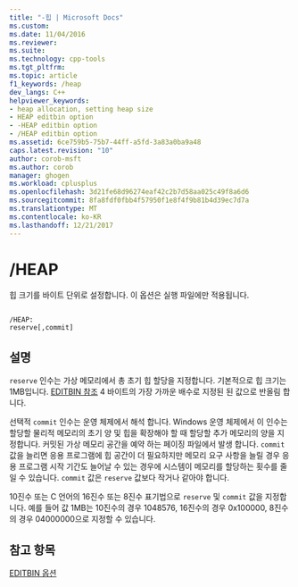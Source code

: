 ```yaml
---
title: "-힙 | Microsoft Docs"
ms.custom: 
ms.date: 11/04/2016
ms.reviewer: 
ms.suite: 
ms.technology: cpp-tools
ms.tgt_pltfrm: 
ms.topic: article
f1_keywords: /heap
dev_langs: C++
helpviewer_keywords:
- heap allocation, setting heap size
- HEAP editbin option
- -HEAP editbin option
- /HEAP editbin option
ms.assetid: 6ce759b5-75b7-44ff-a5fd-3a83a0ba9a48
caps.latest.revision: "10"
author: corob-msft
ms.author: corob
manager: ghogen
ms.workload: cplusplus
ms.openlocfilehash: 3d21fe68d96274eaf42c2b7d58aa025c49f8a6d6
ms.sourcegitcommit: 8fa8fdf0fbb4f57950f1e8f4f9b81b4d39ec7d7a
ms.translationtype: MT
ms.contentlocale: ko-KR
ms.lasthandoff: 12/21/2017
---
```

# <a name="heap"></a>/HEAP
힙 크기를 바이트 단위로 설정합니다. 이 옵션은 실행 파일에만 적용됩니다.  
  
```  
  
/HEAP:  
reserve[,commit]  
```  
  
## <a name="remarks"></a>설명  
 `reserve` 인수는 가상 메모리에서 총 초기 힙 할당을 지정합니다. 기본적으로 힙 크기는 1MB입니다. [EDITBIN 참조](../../build/reference/editbin-reference.md) 4 바이트의 가장 가까운 배수로 지정된 된 값으로 반올림 합니다.  
  
 선택적 `commit` 인수는 운영 체제에서 해석 합니다. Windows 운영 체제에서 이 인수는 할당할 물리적 메모리의 초기 양 및 힙을 확장해야 할 때 할당할 추가 메모리의 양을 지정합니다. 커밋된 가상 메모리 공간을 예약 하는 페이징 파일에서 발생 합니다. `commit` 값을 늘리면 응용 프로그램에 힙 공간이 더 필요하지만 메모리 요구 사항을 늘릴 경우 응용 프로그램 시작 기간도 늘어날 수 있는 경우에 시스템이 메모리를 할당하는 횟수를 줄일 수 있습니다. `commit` 값은 `reserve` 값보다 작거나 같아야 합니다.  
  
 10진수 또는 C 언어의 16진수 또는 8진수 표기법으로 `reserve` 및 `commit` 값을 지정합니다. 예를 들어 값 1MB는 10진수의 경우 1048576, 16진수의 경우 0x100000, 8진수의 경우 04000000으로 지정할 수 있습니다.  
  
## <a name="see-also"></a>참고 항목  
 [EDITBIN 옵션](../../build/reference/editbin-options.md)
